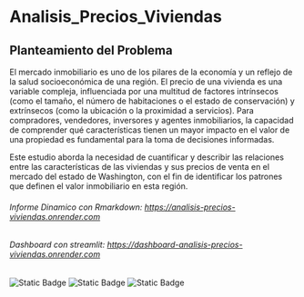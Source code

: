 # Analisis_Precios_Viviendas
## Planteamiento del Problema
El mercado inmobiliario es uno de los pilares de la economía y un reflejo de la salud socioeconómica de una región. El precio de una vivienda es una variable compleja, influenciada por una multitud de factores intrínsecos (como el tamaño, el número de habitaciones o el estado de conservación) y extrínsecos (como la ubicación o la proximidad a servicios). Para compradores, vendedores, inversores y agentes inmobiliarios, la capacidad de comprender qué características tienen un mayor impacto en el valor de una propiedad es fundamental para la toma de decisiones informadas.

Este estudio aborda la necesidad de cuantificar y describir las relaciones entre las características de las viviendas y sus precios de venta en el mercado del estado de Washington, con el fin de identificar los patrones que definen el valor inmobiliario en esta región.


###### Informe Dinamico con Rmarkdown: https://analisis-precios-viviendas.onrender.com
###### Dashboard con streamlit: https://dashboard-analisis-precios-viviendas.onrender.com

![Static Badge](https://img.shields.io/badge/HTML-red) ![Static Badge](https://img.shields.io/badge/R-blue) ![Static Badge](https://img.shields.io/badge/Python-yellow) 


